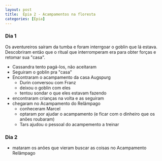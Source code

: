 ```yaml
---
layout: post
title:  Épia 2 - Acampamentos na floresta
categories: [Épia]
---
```


### Dia 1
Os aventureiros saíram da tumba e foram interrgoar o goblin que lá estava. Descobriram então que o ritual que interromperam era para obter forças e retomar sua "casa".

- Cassandra tento pagá-los, não aceitaram
- Seguiram o goblin pra "casa"
- Encontraram o acampamento da casa Augspurg
    - Durin conversou com Franz
    - deixou o goblin com eles
    - tentou sondar o que eles estavam fazendo
- encontraram crianças na volta e as seguiram
- chegaram no Acampamento do Relâmpago
    - conheceram Marcel
    - optaram por ajudar o acampamento (e ficar com o dinheiro que os anões roubaram)
    - Tars ajudou o pessoal do acampemento a treinar

### Dia 2
- mataram os anões que vieram buscar as coisas no Acampamento Relâmpago
